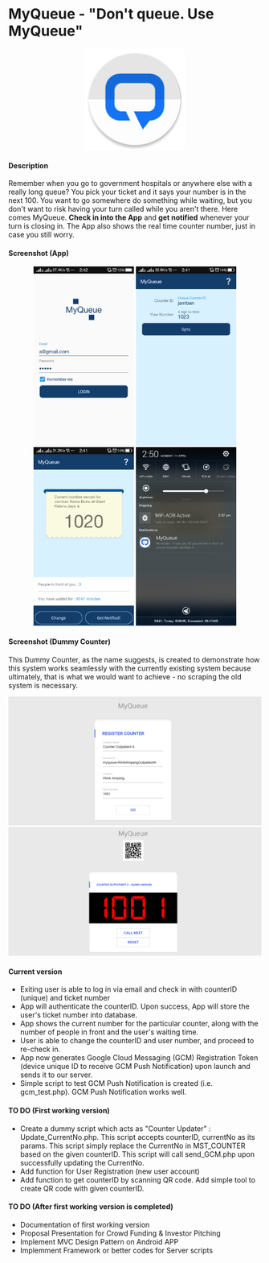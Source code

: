 # MyQueue - "Don't queue. Use MyQueue"

<p align="center">
  <img src="https://github.com/mrafsyam/myqueue/blob/master/app/src/main/res/mipmap-xxxhdpi/ic_launcher.png?raw=true" width="200"/>
</p>

#### Description  
Remember when you go to government hospitals or anywhere else with a really long queue? You pick your ticket and it says your number is in the next 100. You want to go somewhere do something while waiting, but you don't want to risk having your turn called while you aren't there. Here comes MyQueue. **Check in into the App** and **get notified** whenever your turn is closing in. The App also shows the real time counter number, just in case you still worry.

#### Screenshot (App)
<p align="center">
  <img src="https://github.com/mrafsyam/myqueue/blob/master/Screenshot/Screenshot_2016-04-11-14-42-23-446.png?raw=true" width="200"/>
  <img src="https://github.com/mrafsyam/myqueue/blob/master/Screenshot/Screenshot_2016-04-11-14-41-52-861.png?raw=true" width="200"/>
  <img src="https://github.com/mrafsyam/myqueue/blob/master/Screenshot/Screenshot_2016-04-11-14-41-47-957.png?raw=true" width="200"/>
  <img src="https://github.com/mrafsyam/myqueue/blob/master/Screenshot/Screenshot_2016-04-11-14-50-42-357.png?raw=true" width="200"/>
</p>

#### Screenshot (Dummy Counter)
This Dummy Counter, as the name suggests, is created to demonstrate how this system works seamlessly with the currently existing system because ultimately, that is what we would want to achieve - no scraping the old system is necessary.
<p align="center">
  <img src="https://github.com/mrafsyam/myqueue/blob/master/Screenshot/dummy_counter_main.png?raw=true" width="750"/>
  <img src="https://github.com/mrafsyam/myqueue/blob/master/Screenshot/dummy_counter_display.png?raw=true" width="750"/>
</p>


#### Current version
* Exiting user is able to log in via email and check in with counterID (unique) and ticket number
* App will authenticate the counterID. Upon success, App will store the user's ticket number into database.
* App shows the current number for the particular counter, along with the number of people in front and the user's waiting time.
* User is able to change the counterID and user number, and proceed to re-check in.
* App now generates Google Cloud Messaging (GCM) Registration Token (device unique ID to receive GCM Push Notification) upon launch and sends it to our server.
* Simple script to test GCM Push Notification is created (i.e. gcm_test.php). GCM Push Notification works well.

#### TO DO (First working version)
* Create a dummy script which acts as "Counter Updater" : Update_CurrentNo.php. This script accepts counterID, currentNo as its params. This script simply replace the CurrentNo in MST_COUNTER based on the given counterID. This script will call send_GCM.php upon successfully updating the CurrentNo.  
* Add function for User Registration (new user account)   
* Add function to get counterID by scanning QR code. Add simple tool to create QR code with given counterID.    

#### TO DO (After first working version is completed)  
* Documentation of first working version  
* Proposal Presentation for Crowd Funding & Investor Pitching  
* Implement MVC Design Pattern on Android APP  
* Implemment Framework or better codes for Server scripts  
